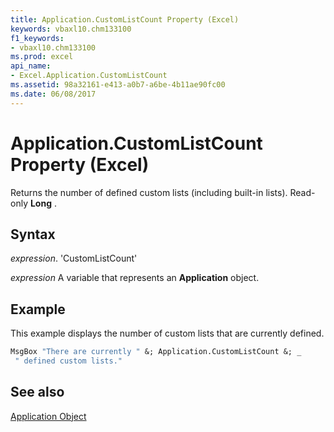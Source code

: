 ```yaml
---
title: Application.CustomListCount Property (Excel)
keywords: vbaxl10.chm133100
f1_keywords:
- vbaxl10.chm133100
ms.prod: excel
api_name:
- Excel.Application.CustomListCount
ms.assetid: 98a32161-e413-a0b7-a6be-4b11ae90fc00
ms.date: 06/08/2017
---
```



# Application.CustomListCount Property (Excel)

Returns the number of defined custom lists (including built-in lists). Read-only  **Long** .


## Syntax

 _expression_. 'CustomListCount'

 _expression_ A variable that represents an **Application** object.


## Example

This example displays the number of custom lists that are currently defined.


```vb
MsgBox "There are currently " &; Application.CustomListCount &; _ 
 " defined custom lists."
```


## See also


[Application Object](Excel.Application(objec).md)

